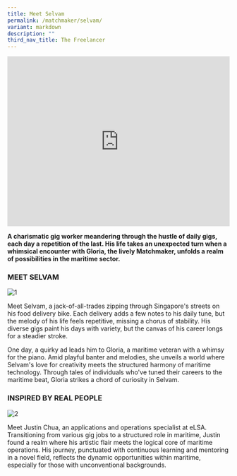 ```yaml
---
title: Meet Selvam
permalink: /matchmaker/selvam/
variant: markdown
description: ""
third_nav_title: The Freelancer
---
```

<iframe allowfullscreen="" allow="accelerometer; autoplay; clipboard-write; encrypted-media; gyroscope; picture-in-picture; web-share" frameborder="0" title="YouTube video player" src="https://www.youtube.com/embed/1rbu6PWARtw?si=dDuz8BSxvPsLGLPx" height="385" width="100%"></iframe>

**A charismatic gig worker meandering through the hustle of daily gigs, each day a repetition of the last. His life takes an unexpected turn when a whimsical encounter with Gloria, the lively Matchmaker, unfolds a realm of possibilities in the maritime sector.**

### MEET SELVAM
<img border="0" alt="1" src="https://i.ibb.co/QX1fCRZ/1.png">

Meet Selvam, a jack-of-all-trades zipping through Singapore's streets on his food delivery bike. Each delivery adds a few notes to his daily tune, but the melody of his life feels repetitive, missing a chorus of stability. His diverse gigs paint his days with variety, but the canvas of his career longs for a steadier stroke.

One day, a quirky ad leads him to Gloria, a maritime veteran with a whimsy for the piano. Amid playful banter and melodies, she unveils a world where Selvam's love for creativity meets the structured harmony of maritime technology. Through tales of individuals who've tuned their careers to the maritime beat, Gloria strikes a chord of curiosity in Selvam.

### INSPIRED BY REAL PEOPLE

<img border="0" alt="2" src="https://i.ibb.co/H7bcTj2/2.png">

Meet Justin Chua, an applications and operations specialist at eLSA. Transitioning from various gig jobs to a structured role in maritime, Justin found a realm where his artistic flair meets the logical core of maritime operations. His journey, punctuated with continuous learning and mentoring in a novel field, reflects the dynamic opportunities within maritime, especially for those with unconventional backgrounds. 
